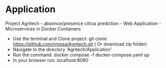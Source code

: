 # Application
Project Agritech - absence/presence citrus prediction - Web Application - Microservices in Docker Containers

- Use the terminal and Clone project:
    git clone https://github.com/rroosa/Agritech.git
  ( Or download zip folder)
- Navigate to the directory 'Agritech/Application'
- Run the command:
    docker compose -f docker-compose.yaml up
- In your browser run:
    localhost:8080 
